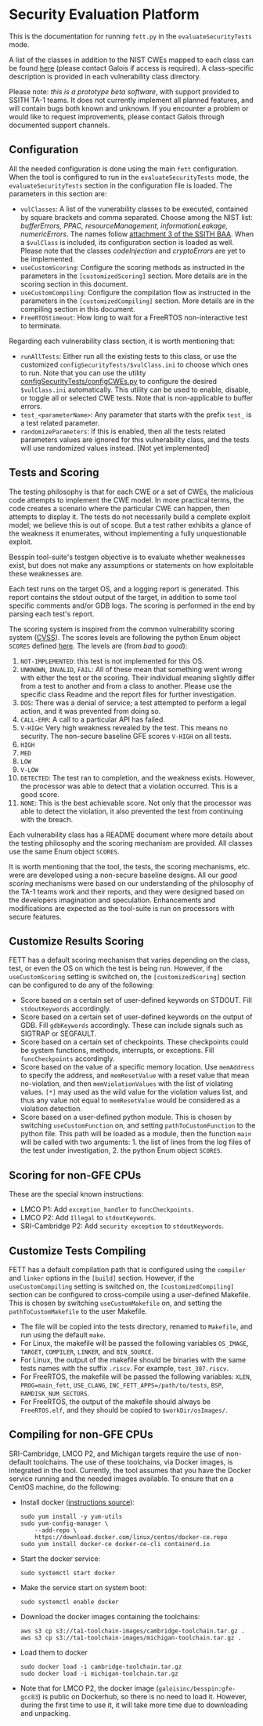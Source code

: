 # Security Evaluation Platform #

This is the documentation for running `fett.py` in the `evaluateSecurityTests` mode.

A list of the
classes in addition to the NIST CWEs mapped to each class can be found
[here](https://gitlab-ext.galois.com/ssith/vulnerabilities/blob/master/CWEs-for-SSITH.md) (please contact Galois if access is required).
A class-specific description is provided in each vulnerability class
directory.

Please note: *this is a prototype beta software*, with support
provided to SSITH TA-1 teams.  It does not currently implement all
planned features, and will contain bugs both known and unknown.  If
you encounter a problem or would like to request improvements, please
contact Galois through documented support channels.

## Configuration

All the needed configuration is done using the main `fett` configuration. When the tool is configured
to run in the `evaluateSecurityTests` mode, the `evaluateSecurityTests` section in the configuration file is loaded. The parameters in this section are:
  - `vulClasses`: A list of the vunerability classes to be executed, contained by square brackets and comma
    separated. Choose among the NIST list: *bufferErrors, PPAC, resourceManagement, informationLeakage, numericErrors*. The names follow [attachment 3 of the
    SSITH BAA](https://www.ntsc.org/assets/uploads/HR001117S0023.pdf). When a `$vulClass` is included, its configuration section is loaded as well. Please note that the classes *codeInjection* and *cryptoErrors* are yet to be implemented.
  - `useCustomScoring`: Configure the scoring methods as instructed in
    the parameters in the `[customizedScoring]` section.  More
    details are in the scoring section in this document.
  - `useCustomCompiling`: Configure the compilation flow as instructed
    in the parameters in the `[customizedCompiling]` section.  More
    details are in the compiling section in this document.
  - `FreeRTOStimeout`: How long to wait for a FreeRTOS non-interactive test to terminate.


Regarding each vulnerability class section, it is worth mentioning that:
  - `runAllTests`: Either run all the existing tests to this class, or
    use the customized `configSecurityTests/$vulClass.ini` to choose which ones to run.  Note that
    you can use the utility [configSecurityTests/configCWEs.py](./configSecurityTests/configCWEs.py)
    to configure the desired `$vulClass.ini` automatically.  This
    utility can be used to enable, disable, or toggle all or selected
    CWE tests. Note that is non-applicable to buffer errors. 
  - `test_<parameterName>`: Any parameter that starts with the prefix
    `test_` is a test related parameter.
  - `randomizeParameters`: If this is enabled, then all the tests
    related parameters values are ignored for this vulnerability
    class, and the tests will use randomized values instead. [Not yet implemented]

## Tests and Scoring

The testing philosophy is that for each CWE or a set of CWEs, the malicious code attempts
to implement the CWE model. In more practical terms, the code creates a scenario where the particular CWE 
can happen, then attempts to display it. The tests do not necessarily build a complete exploit model; we believe 
this is out of scope. But a test rather exhibits a glance of the weakness it enumerates, without implementing a fully unquestionable exploit.

Besspin tool-suite's testgen objective is to evaluate whether weaknesses exist, but does not make any assumptions or statements on how exploitable these weaknesses are.   

Each test runs on the target OS, and a logging report is generated. This report contains the stdout output of the target, in addition to some tool specific comments and/or GDB logs. The scoring is performed in the end by parsing each test's report.    

The scoring system is inspired from the common vulnerability scoring
system
([CVSS](https://en.wikipedia.org/w/index.php?title=Common_Vulnerability_Scoring_System&oldid=815384991)).
The scores levels are following the python Enum object `SCORES` defined
[here](./fett/cwesEvaluation/scoreTests.py/scoreTests.py).  The levels are (from *bad* to
*good*):
  1. `NOT-IMPLEMENTED`: this test is not implemented for this OS.
  2. `UNKNOWN`, `INVALID`, `FAIL`: All of these mean that something
     went wrong with either the test or the scoring.  Their individual
     meaning slightly differ from a test to another and from a class
     to another.  Please use the specific class Readme and the report
     files for further investigation.
  3. `DOS`: There was a denial of service; a test attempted to perform
     a legal action, and it was prevented from doing so.
  4. `CALL-ERR`: A call to a particular API has failed.
  5. `V-HIGH`: Very high weakness revealed by the test.  This means no
     security.  The non-secure baseline GFE scores `V-HIGH` on all
     tests.
  6. `HIGH`
  7. `MED`
  8. `LOW`
  9. `V-LOW`
  10. `DETECTED`: The test ran to completion, and the weakness
      exists.  However, the processor was able to detect that a
      violation occurred.  This is a good score.
  11. `NONE`: This is the best achievable score.  Not only that the
      processor was able to detect the violation, it also prevented
      the test from continuing with the breach.


Each vulnerability class has a README document where more details about the testing philosophy and the 
scoring mechanism are provided. All classes use the same Enum object `SCORES`.   

It is worth mentioning that the tool, the tests, the scoring
mechanisms, etc. were are developed using a non-secure baseline
designs.  All our *good scoring* mechanisms were based on our
understanding of the philosophy of the TA-1 teams work and their
reports, and they were designed based on the developers imagination
and speculation.  Enhancements and modifications are expected as the
tool-suite is run on processors with secure features. 

## Customize Results Scoring

FETT has a default scoring mechanism that varies depending on the
class, test, or even the OS on which the test is being run.  However,
if the `useCustomScoring` setting is switched on, the
`[customizedScoring]` section can be configured to do any of the
following:
- Score based on a certain set of user-defined keywords on
  STDOUT.  Fill `stdoutKeywords` accordingly.
- Score based on a certain set of user-defined keywords on the output
  of GDB.  Fill `gdbKeywords` accordingly.  These can include signals
  such as SIGTRAP or SEGFAULT.
- Score based on a certain set of checkpoints.  These checkpoints could
  be system functions, methods, interrupts, or exceptions.  Fill
  `funcCheckpoints` accordingly.
- Score based on the value of a specific memory location.  Use
  `memAddress` to specify the address, and `memResetValue` with a
  reset value that mean no-violation, and then `memViolationValues`
  with the list of violating values. `[*]` may used as the wild value
  for the violation values list, and thus any value not equal to
  `memResetValue` would be considered as a violation detection.
- Score based on a user-defined python module.  This is chosen by
  switching `useCustomFunction` on, and setting `pathToCustomFunction`
  to the python file.  This path will be loaded as a module, then the
  function `main` will be called with two arguments: 1. the list of
  lines from the log files of the test under investigation, 2. the
  python Enum object `SCORES`.

## Scoring for non-GFE CPUs

These are the special known instructions:   
- LMCO P1: Add `exception_handler` to `funcCheckpoints`.
- LMCO P2: Add `Illegal` to `stdoutKeywords`.
- SRI-Cambridge P2: Add `security exception` to `stdoutKeywords`.

## Customize Tests Compiling

FETT has a default compilation path that is configured using the 
`compiler` and `linker` options in the `[build]` section. However, if the
`useCustomCompiling` setting is switched on, the
`[customizedCompiling]` section can be configured to cross-compile using a user-defined Makefile.
This is chosen by switching
  `useCustomMakefile` on, and setting the `pathToCustomMakefile` to
  the user Makefile.
  * The file will be copied into the tests directory, renamed to
    `Makefile`, and run using the default `make`.
  * For Linux, the makefile will be passed the following variables
  `OS_IMAGE`, `TARGET`, `COMPILER`, `LINKER`, and `BIN_SOURCE`.
  * For Linux, the output of the makefile should be binaries with the
    same tests names with the suffix `.riscv`.  For example,
    `test_307.riscv`.
  * For FreeRTOS, the makefile will be passed the following variables:
    `XLEN`, `PROG=main_fett`, `USE_CLANG`, `INC_FETT_APPS=/path/to/tests`,
    `BSP`, `RAMDISK_NUM_SECTORS`.  
  * For FreeRTOS, the output of the makefile should always be
    `FreeRTOS.elf`, and they should be copied to `$workDir/osImages/`.

## Compiling for non-GFE CPUs

SRI-Cambridge, LMCO P2, and Michigan targets require the use of non-default toolchains. The use of these toolchains, via Docker images, is integrated in the tool. Currently, the tool assumes that you have the Docker service running and the needed images available. To ensure that on a CentOS machine, do the following:
  - Install docker ([instructions source](https://docs.docker.com/engine/install/centos/#install-using-the-repository)):
    ```
    sudo yum install -y yum-utils
    sudo yum-config-manager \
        --add-repo \
        https://download.docker.com/linux/centos/docker-ce.repo
    sudo yum install docker-ce docker-ce-cli containerd.io
    ```
  - Start the docker service:
    ```
    sudo systemctl start docker
    ```
  - Make the service start on system boot:
    ```
    sudo systemctl enable docker
    ```
  - Download the docker images containing the toolchains:
    ```
    aws s3 cp s3://ta1-toolchain-images/cambridge-toolchain.tar.gz .
    aws s3 cp s3://ta1-toolchain-images/michigan-toolchain.tar.gz .
    ```
  - Load them to docker
    ```
    sudo docker load -i cambridge-toolchain.tar.gz
    sudo docker load -i michigan-toolchain.tar.gz
    ```

- Note that for LMCO P2, the docker image (`galoisinc/besspin:gfe-gcc83`) is public on Dockerhub, so there is no need to load it. However, during the first time to use it, it will take more time due to downloading and unpacking.

